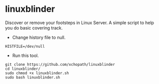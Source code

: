 # linuxblinder
Discover or remove your footsteps in Linux Server. A simple script to help you do basic covering track.

- Change history file to null.

```
HISTFILE=/dev/null
```

- Run this tool.

```
git clone https://github.com/xchopath/linuxblinder
cd linuxblinder/
sudo chmod +x linuxblinder.sh
sudo bash linuxblinder.sh
```
